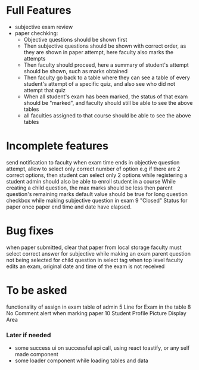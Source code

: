 # Full Features
- subjective exam review
- paper chechking:
  - Objective questions should be shown first
  - Then subjective questions should be shown with correct order, as they are shown in paper attempt, here faculty also marks the attempts
  - Then faculty should proceed, here a summary of student's attempt should be shown, such as marks obtained 
  - Then faculty go back to a table where they can see a table of every student's attempt of a specific quiz, and also see who did not attempt that quiz
  - When all student's exam has been marked, the status of that exam should be "marked", and faculty should still be able to see the above tables
  - all faculties assigned to that course should be able to see the above tables
# Incomplete features
send notification to faculty when exam time ends
in objective question attempt, allow to select only correct number of option e.g if there are 2 correct options, then student can select only 2 options
while registering a student admin should also be able to enroll student in a course 
While creating a child question, the max marks should be less then parent question's remaining marks
default value should be true for long question checkbox while making subjective question in exam
9 "Closed" Status for paper once paper end time and date have elapsed.
# Bug fixes
when paper submitted, clear that paper from local storage
faculty must select correct answer for subjective while making an exam
parent question not being selected for child question in select tag
when top level faculty edits an exam, original date and time of the exam is not received
# To be asked
functionality of assign in exam table of admin
5 Line for Exam in the table
8 No Comment alert when marking paper
10 Student Profile Picture Display Area

### Later if needed
- some success ui on successful api call, using react toastify, or any self made component
- some loader component while loading tables and data